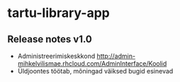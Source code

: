 # tartu-library-app

## Release notes v1.0

* Administreerimiskeskkond http://admin-mihkelvilismae.rhcloud.com/AdminInterface/Koolid
* Üldjoontes töötab,  mõningad väiksed bugid esinevad
